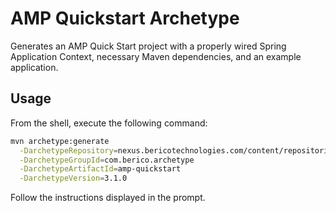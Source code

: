 # AMP Quickstart Archetype

Generates an AMP Quick Start project with a properly wired Spring Application Context, necessary Maven dependencies, and an example application.

## Usage

From the shell, execute the following command:

```bash
mvn archetype:generate                                                               \
  -DarchetypeRepository=nexus.bericotechnologies.com/content/repositories/releases   \
  -DarchetypeGroupId=com.berico.archetype                                            \
  -DarchetypeArtifactId=amp-quickstart                                               \
  -DarchetypeVersion=3.1.0                                                   
```

Follow the instructions displayed in the prompt.
